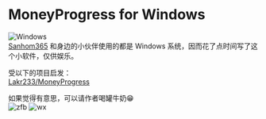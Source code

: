 # MoneyProgress for Windows
![Windows](https://img.shields.io/badge/-Windows-0078D6?style=flat-square&logo=Windows&logoColor=white)  
[Sanhom365](https://github.com/Sanhom365) 和身边的小伙伴使用的都是 Windows 系统，因而花了点时间写了这个小软件，仅供娱乐。

受以下的项目启发：  
[Lakr233/MoneyProgress](https://github.com/Lakr233/MoneyProgress)

如果觉得有意思，可以请作者喝罐牛奶😁  
![zfb](https://user-images.githubusercontent.com/58111416/220932135-2d3b28b2-5c8f-46cd-8986-d4d4208b5c6c.jpg)
![wx](https://user-images.githubusercontent.com/58111416/220933337-99eafd6c-e4d3-4fd9-a8a0-8fd69fbb7c4f.png)
